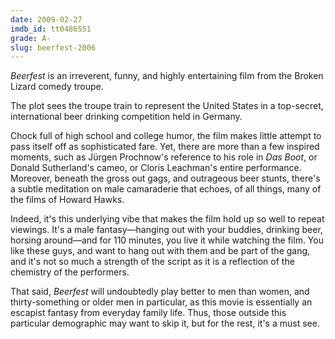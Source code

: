 ```yaml
---
date: 2009-02-27
imdb_id: tt0486551
grade: A-
slug: beerfest-2006
---
```


_Beerfest_ is an irreverent, funny, and highly entertaining film from the Broken Lizard comedy troupe.

The plot sees the troupe train to represent the United States in a top-secret, international beer drinking competition held in Germany.

Chock full of high school and college humor, the film makes little attempt to pass itself off as sophisticated fare. Yet, there are more than a few inspired moments, such as Jürgen Prochnow's reference to his role in <span data-imdb-id="tt0082096">_Das Boot_</span>, or Donald Sutherland's cameo, or Cloris Leachman's entire performance. Moreover, beneath the gross out gags, and outrageous beer stunts, there's a subtle meditation on male camaraderie that echoes, of all things, many of the films of Howard Hawks.

Indeed, it's this underlying vibe that makes the film hold up so well to repeat viewings. It's a male fantasy—hanging out with your buddies, drinking beer, horsing around—and for 110 minutes, you live it while watching the film. You like these guys, and want to hang out with them and be part of the gang, and it's not so much a strength of the script as it is a reflection of the chemistry of the performers.

That said, _Beerfest_ will undoubtedly play better to men than women, and thirty-something or older men in particular, as this movie is essentially an escapist fantasy from everyday family life. Thus, those outside this particular demographic may want to skip it, but for the rest, it's a must see.
